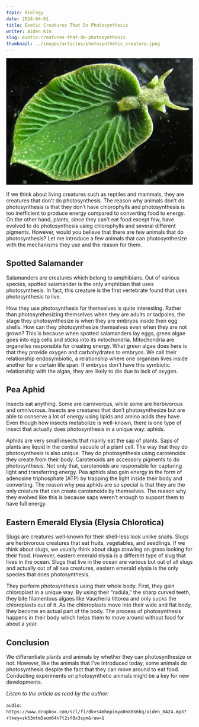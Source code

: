 ```yaml
---
topic: Biology
date: 2024-04-01
title: Exotic Creatures That Do Photosynthesis
writer: Aiden Kim
slug: exotic-creatures-that-do-photosynthesis
thumbnail: ../images/articles/photosynthetic_creature.jpeg
---
```

![Eastern emerald elysia](../images/articles/photosynthetic_creature.jpeg)

If we think about living creatures such as reptiles and mammals, they are creatures that don’t do photosynthesis. The reason why animals don’t do photosynthesis is that they don’t have chlorophylls and photosynthesis is too inefficient to produce energy compared to converting food to energy. On the other hand, plants, since they can’t eat food except few, have evolved to do photosynthesis using chlorophylls and several different pigments. However, would you believe that there are few animals that do photosynthesis? Let me introduce a few animals that can photosynthesize with the mechanisms they use and the reason for them.

## Spotted Salamander
Salamanders are creatures which belong to amphibians. Out of various species, spotted salamander is the only amphibian that uses photosynthesis. In fact, this creature is the first vertebrate found that uses photosynthesis to live.

How they use photosynthesis for themselves is quite interesting. Rather than photosynthesizing themselves when they are adults or tadpoles, the stage they photosynthesize is when they are embryos inside their egg shells. How can they photosynthesize themselves even when they are not grown? This is because when spotted salamanders lay eggs, green algae goes into egg cells and sticks into its mitochondria. Mitochondria are organelles responsible for creating energy. What green algae does here is that they provide oxygen and carbohydrates to embryos. We call their relationship endosymbiotic, a relationship where one organism lives inside another for a certain life span. If embryos don't have this symbiotic relationship with the algae, they are likely to die due to lack of oxygen. 

## Pea Aphid
Insects eat anything. Some are carnivorous, while some are herbivorous and omnivorous. Insects are creatures that don’t photosynthesize but are able to conserve a lot of energy using lipids and amino acids they have. Even though how insects metabolize is well-known, there is one type of insect that actually does photosynthesis in a unique way: aphids. 

Aphids are very small insects that mainly eat the sap of plants. Saps of plants are liquid in the central vacuole of a plant cell. The way that they do photosynthesis is also unique. They do photosynthesis using carotenoids they create from their body. Carotenoids are accessory pigments to do photosynthesis. Not only that, carotenoids are responsible for capturing light and transferring energy. Pea aphids also gain energy in the form of adenosine triphosphate (ATP) by trapping the light inside their body and converting. The reason why pea aphids are so special is that they are the only creature that can create carotenoids by themselves. The reason why they evolved like this is because saps weren’t enough to support them to have full energy.

## Eastern Emerald Elysia (Elysia Chlorotica)
Slugs are creatures well-known for their shell-less look unlike snails. Slugs are herbivorous creatures that eat fruits, vegetables, and seedlings. If we think about slugs, we usually think about slugs crawling on grass looking for their food. However, eastern emerald elysia is a different type of slug that lives in the ocean. Slugs that live in the ocean are various but out of all slugs and actually out of all sea creatures, eastern emerald elysia is the only species that does photosynthesis. 

They perform photosynthesis using their whole body. First, they gain chloroplast in a unique way. By using their “radula,” the sharp curved teeth, they bite filamentous algaes like Vaucheria littorea and only sucks the chloroplasts out of it. As the chloroplasts move into their wide and flat body, they become an actual part of the body. The process of photosynthesis happens in their body which helps them to move around without food for about a year.

## Conclusion 
We differentiate plants and animals by whether they can photosynthesize or not. However, like the animals that I’ve introduced today, some animals do photosynthesis despite the fact that they can move around to eat food. Conducting experiments on photosynthetic animals might be a key for new developments.

*Listen to the article as read by the author:*

`audio: https://www.dropbox.com/scl/fi/dkvs4mhopimyo0n88k6hq/aiden_0424.mp3?rlkey=zk53mtm5aum64x7t2sf8x3spm&raw=1`